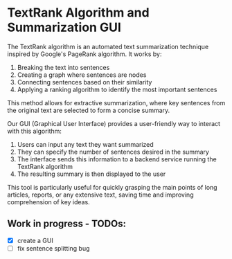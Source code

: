 # TextRank Algorithm and Summarization GUI

The TextRank algorithm is an automated text summarization technique inspired by Google's PageRank algorithm. It works by:

1. Breaking the text into sentences
2. Creating a graph where sentences are nodes
3. Connecting sentences based on their similarity
4. Applying a ranking algorithm to identify the most important sentences

This method allows for extractive summarization, where key sentences from the original text are selected to form a concise summary.

Our GUI (Graphical User Interface) provides a user-friendly way to interact with this algorithm:

1. Users can input any text they want summarized
2. They can specify the number of sentences desired in the summary
3. The interface sends this information to a backend service running the TextRank algorithm
4. The resulting summary is then displayed to the user

This tool is particularly useful for quickly grasping the main points of long articles, reports, or any extensive text, saving time and improving comprehension of key ideas.


## Work in progress - TODOs:
- [x] create a GUI
- [ ] fix sentence splitting bug